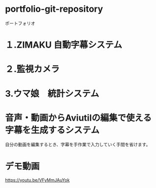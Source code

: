 # portfolio-git-repository
ポートフォリオ

# １.ZIMAKU 自動字幕システム

# ２.監視カメラ

# 3.ウマ娘　統計システム

# 音声・動画からAviutilの編集で使える字幕を生成するシステム
自分の動画を編集するとき、字幕を手作業で入力していく手間を省けます。

# デモ動画
https://youtu.be/VFyMmJAuYok

